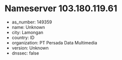 # Nameserver 103.180.119.61

* as_number: 149359
* name: Unknown
* city: Lamongan
* country: ID
* organization: PT Persada Data Multimedia
* version: Unknown
* dnssec: false
